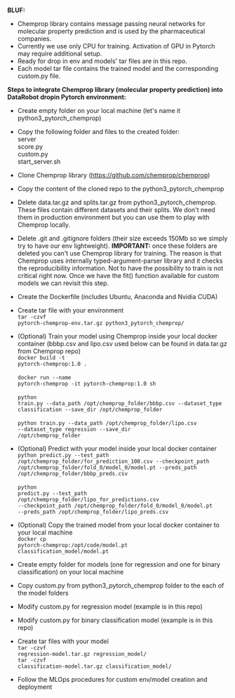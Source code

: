 <b>BLUF:</b>
- Chemprop library contains message passing neural networks for molecular property prediction and is used by the pharmaceutical companies.
- Currently we use only CPU for training. Activation of GPU in Pytorch may require additional setup.
- Ready for drop in env and models' tar files are in this repo.
- Each model tar file contains the trained model and the corresponding custom.py file.


<b>Steps to integrate Chemprop library (molecular property prediction) into DataRobot dropin Pytorch environment:</b>

- Create empty folder on your local machine (let's name it python3_pytorch_chemprop)

- Copy the following folder and files to the created folder:<br>
  server<br>
  score.py<br>
  custom.py<br>
  start_server.sh<br>

- Clone Chemprop library (https://github.com/chemprop/chemprop)

- Copy the content of the cloned repo to the python3_pytorch_chemprop

- Delete data.tar.gz and splits.tar.gz from python3_pytorch_chemprop. These files contain different datasets and their splits. We don't need them in production environment but you can use them to play with Chemprop locally.

- Delete .git and .gitignore folders (their size exceeds 150Mb so we simply try to have our env lightweight).
<b>IMPORTANT:</b> once these folders are deleted you can't use Chemprop library for training.
The reason is that Chemprop uses internally typed-argument-parser library and it checks the reproducibility information.
Not to have the possibility to train is not critical right now. Once we have the fit() function available for custom models we can revisit this step.

- Create the Dockerfile (includes Ubuntu, Anaconda and Nvidia CUDA)

- Create tar file with your environment<br>
<code>tar -czvf pytorch-chemprop-env.tar.gz python3_pytorch_chemprop/</code>

- (Optional) Train your model using Chemprop inside your local docker container (bbbp.csv and lipo.csv used below can be found in data.tar.gz from Chemprop repo)<br>
<code>docker build -t pytorch-chemprop:1.0 .</code><br><br>
<code>docker run --name pytorch-chemprop -it pytorch-chemprop:1.0 sh</code><br><br>
<code>python train.py --data_path /opt/chemprop_folder/bbbp.csv --dataset_type classification --save_dir /opt/chemprop_folder</code><br><br>
<code>python train.py --data_path /opt/chemprop_folder/lipo.csv --dataset_type regression --save_dir /opt/chemprop_folder</code><br>

- (Optional) Predict with your model inside your local docker container<br>
<code>python predict.py --test_path /opt/chemprop_folder/for_prediction_100.csv --checkpoint_path /opt/chemprop_folder/fold_0/model_0/model.pt --preds_path /opt/chemprop_folder/bbbp_preds.csv</code><br><br>
<code>python predict.py --test_path /opt/chemprop_folder/lipo_for_predictions.csv --checkpoint_path /opt/chemprop_folder/fold_0/model_0/model.pt --preds_path /opt/chemprop_folder/lipo_preds.csv</code><br>

- (Optional) Copy the trained model from your local docker container to your local machine<br>
<code>docker cp pytorch-chemprop:/opt/code/model.pt classification_model/model.pt</code>

- Create empty folder for models (one for regression and one for binary classification) on your local machine

- Copy custom.py from python3_pytorch_chemprop folder to the each of the model folders

- Modify custom.py for regression model (example is in this repo)

- Modify custom.py for binary classification model (example is in this repo)

- Create tar files with your model<br>
<code>tar -czvf regression-model.tar.gz regression_model/</code><br>
<code>tar -czvf classification-model.tar.gz classification_model/</code><br>

- Follow the MLOps procedures for custom env/model creation and deployment
